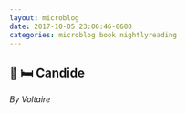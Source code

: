 ```yaml
---
layout: microblog
date: 2017-10-05 23:06:46-0600
categories: microblog book nightlyreading
---
```

## 📖 🛏 Candide
_By Voltaire_
